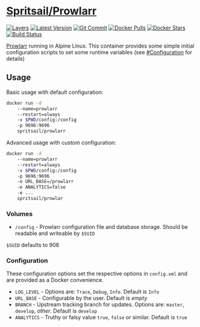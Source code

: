 [hub]: https://hub.docker.com/r/spritsail/prowlarr
[git]: https://github.com/spritsail/prowlarr
[drone]: https://drone.spritsail.io/spritsail/prowlarr
[mbdg]: https://microbadger.com/images/spritsail/prowlarr

# [Spritsail/Prowlarr][hub]

[![Layers](https://images.microbadger.com/badges/image/spritsail/prowlarr.svg)][mbdg]
[![Latest Version](https://images.microbadger.com/badges/version/spritsail/prowlarr.svg)][hub]
[![Git Commit](https://images.microbadger.com/badges/commit/spritsail/prowlarr.svg)][git]
[![Docker Pulls](https://img.shields.io/docker/pulls/spritsail/prowlarr.svg)][hub]
[![Docker Stars](https://img.shields.io/docker/stars/spritsail/prowlarr.svg)][hub]
[![Build Status](https://drone.spritsail.io/api/badges/spritsail/prowlarr/status.svg)][drone]


[Prowlarr](https://github.com/Prowlarr/Prowlarr) running in Alpine Linux. This container provides some simple initial configuration scripts to set some runtime variables (see [#Configuration](#configuration) for details)

## Usage

Basic usage with default configuration:
```bash
docker run -d
    --name=prowlarr
    --restart=always
    -v $PWD/config:/config
    -p 9696:9696
    spritsail/prowlarr
```

Advanced usage with custom configuration:
```bash
docker run -d
    --name=prowlarr
    --restart=always
    -v $PWD/config:/config
    -p 9696:9696
    -e URL_BASE=/prowlarr
    -e ANALYTICS=false
    -e ...
    spritsail/prowlar
```

### Volumes

* `/config` - Prowlarr configuration file and database storage. Should be readable and writeable by `$SUID`

`$SUID` defaults to 908

### Configuration

These configuration options set the respective options in `config.xml` and are provided as a Docker convenience.

* `LOG_LEVEL` - Options are:  `Trace`, `Debug`, `Info`. Default is `Info`
* `URL_BASE`  - Configurable by the user. Default is _empty_
* `BRANCH`    - Upstream tracking branch for updates. Options are: `master`, `develop`, _other_. Default is `develop`
* `ANALYTICS` - Truthy or falsy value `true`, `false` or similar. Default is `true`

